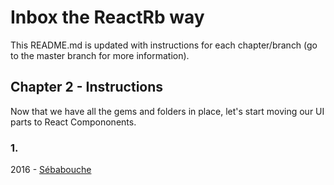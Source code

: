 # Inbox the ReactRb way

This README.md is updated with instructions for each chapter/branch (go to the master branch for more information).

## Chapter 2 - Instructions

Now that we have all the gems and folders in place, let's start moving our UI parts to React Compononents.

### 1.

2016 - [Sébabouche](https://github.com/sebabouche)
